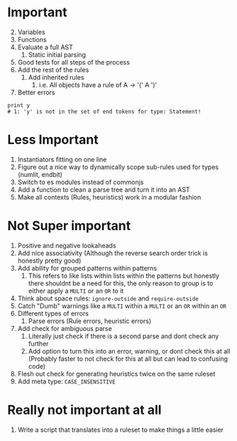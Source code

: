 # Important

2. Variables
3. Functions
4. Evaluate a full AST
    1. Static initial parsing
5. Good tests for all steps of the process
6. Add the rest of the rules
    1. Add inherited rules
        1. i.e. All objects have a rule of A -> '(' A ')'
7. Better errors
```
print y
# 1: 'y' is not in the set of end tokens for type: Statement!
```

# Less Important

1. Instantiators fitting on one line
2. Figure out a nice way to dynamically scope sub-rules used for types (numlit, endbit)
3. Switch to es modules instead of commonjs
4. Add a function to clean a parse tree and turn it into an AST
5. Make all contexts (Rules, heuristics) work in a modular fashion

# Not Super important

1. Positive and negative lookaheads
2. Add nice associativity (Although the reverse search order trick is honestly pretty good)
3. Add ability for grouped patterns within patterns
    1. This refers to like lists within lists within the patterns but honestly there shouldnt be a need for this, the only reason to group is to either apply a `MULTI` or an `OR` to it
4. Think about space rules: `ignore-outside` and `require-outside`
5. Catch "Dumb" warnings like a `MULTI` within a `MULTI` or an `OR` within an `OR`
6. Different types of errors
    1. Parse errors (Rule errors, heuristic errors)
7. Add check for ambiguous parse
    1. Literally just check if there is a second parse and dont check any further
    2. Add option to turn this into an error, warning, or dont check this at all (Probably faster to not check for this at all but can lead to confusing code)
8. Flesh out check for generating heuristics twice on the same ruleset
9. Add meta type: `CASE_INSENSITIVE`

# Really not important at all

1. Write a script that translates into a ruleset to make things a little easier
